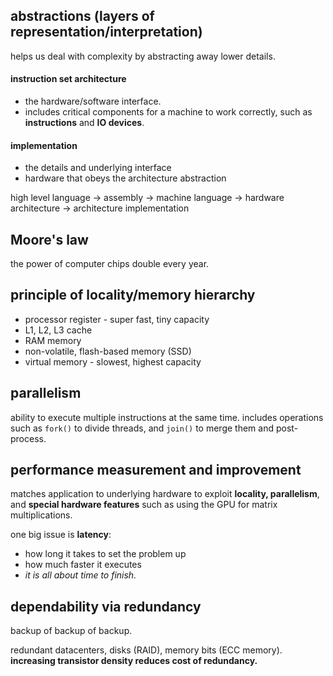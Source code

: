 ## abstractions (layers of representation/interpretation)
helps us deal with complexity by abstracting away lower details. 
#### instruction set architecture
- the hardware/software interface. 
- includes critical components for a machine to work correctly, such as **instructions** and **IO devices**.
#### implementation
- the details and underlying interface
- hardware that obeys the architecture abstraction

high level language -> assembly -> machine language -> hardware architecture -> architecture implementation
## Moore's law
the power of computer chips double every year.
## principle of **locality**/memory hierarchy
- processor register - super fast, tiny capacity
- L1, L2, L3 cache
- RAM memory
- non-volatile, flash-based memory (SSD)
- virtual memory - slowest, highest capacity
## parallelism
ability to execute multiple instructions at the same time. includes operations such as `fork()` to divide threads, and `join()` to merge them and post-process.
## performance measurement and improvement
matches application to underlying hardware to exploit **locality, parallelism**, and **special hardware features** such as using the GPU for matrix multiplications.

one big issue is **latency**:
- how long it takes to set the problem up
- how much faster it executes
- *it is all about time to finish.*
## dependability via redundancy
backup of backup of backup.

redundant datacenters, disks (RAID), memory bits (ECC memory). **increasing transistor density reduces cost of redundancy.**